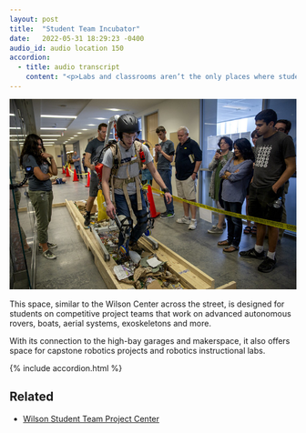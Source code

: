 ```yaml
---
layout: post
title:  "Student Team Incubator"
date:   2022-05-31 18:29:23 -0400
audio_id: audio location 150
accordion: 
  - title: audio transcript
    content: "<p>Labs and classrooms aren’t the only places where students can put their knowledge to action. Michigan Engineering has plenty of student teams that work on autonomous systems and compete internationally.</p><p>This includes autonomous rovers, boats, aerial systems, exoskeletons and more. This space is connected to the high-bay garages in the back of the building, and makerspace just next door.</p><p>This enables teams like Michigan Robotics Submarine to design, build, redesign, and rebuild year after year, as Shrey Sahgal explains.</p><p>Our submarine from our first competition season, Huron, was a great start. We made several changes when designing Erie in order to address the numerous problems that came up in the manufacturing process, the electrical component placement and the software testing. For Erie, a big emphasis was placed on modularity. The mechanical design is such that once the complex hull was fabricated, the rest of the sub could be easily manufactured and assembled.</p><p>The hull is open and spacious, allowing for easy electronics placement and has an upward facing window, allowing us to monitor indicator lights from dry land. Michigan RoboSub is all about striving for success and improving our shortcomings, where a young team with the right mindset, and we reach for the stars.</p>"
---
```


<div class="audio-player">
   <!-- this is where the player will be injected -->
</div>

![The STARX powered-exoskeleton team competing by walking over debris](/assets/images/150-student-team-incubator.jpg)

This space, similar to the Wilson Center across the street, is designed for students on competitive project teams that work on advanced autonomous rovers, boats, aerial systems, exoskeletons and more.

With its connection to the high-bay garages and makerspace, it also offers space for capstone robotics projects and robotics instructional labs.


{% include accordion.html %}

## Related
* [Wilson Student Team Project Center](https://teamprojects.engin.umich.edu)





<script type="text/javascript">

 const player = new Shikwasa({
   container: () => document.querySelector('.audio-player'),
   audio: {
     title: 'Student Team Incubator',
     artist: 'Location 150',
     cover: '/assets/images/150-student-team-incubator.jpg',
     src: '/assets/audio/150-student-team.mp3',
   },
   // fixed: {
   //   type: 'static',
   // }
 })

 </script>
